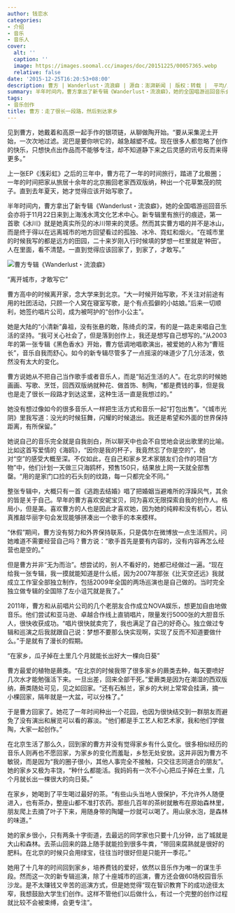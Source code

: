 ```yaml
---
author: 钱恋水
categories:
- 介绍
- 音乐
- 音乐人
cover:
  alt: ''
  caption: ''
  image: https://images.soomal.cc/images/doc/20151225/00057365.webp
  relative: false
date: '2015-12-25T16:20:53+08:00'
description: 曹方 | Wanderlust・流浪癖 | 源自：澎湃新闻 | 版权：转载 |  平均/总评分：09.67/58
summary: 半年时间内，曹方拿出了新专辑《Wanderlust・流浪癖》，她的全国唱游巡回音乐会亦将于11月22日来到上海浅水湾文化艺术中心。新专辑里有旅行的痕迹，第一首歌《冰川》就是她真实所见的冰川带来的灵感。然而其实曹方唱的并不是冰山，而是终于得以在远离城市的地方回望看过的孤独、冰冷、霓虹和烟火……
tags:
- 音乐创作
title: 曹方：走了很长一段路，然后到达家乡
---
```


见到曹方，她戴着和高原一起手作的银项链，从聊做陶开始。“要从采集泥土开始，一次次地过滤。泥巴是要你哄它的，越急越塑不成。现在很多人都忽略了创作的快乐，只想快点出作品而不能够专注，却不知道静下来之后灵感的讯号反而来得更多。”

上一张EP《浅彩虹》之后的三年中，曹方花了一年的时间旅行，踏进了北极圈；一年的时间把家从旅居十余年的北京搬回老家西双版纳，种出一个花草繁茂的院子。直到去年夏天，她才觉得应该开始写歌了。

半年时间内，曹方拿出了新专辑《Wanderlust・流浪癖》，她的全国唱游巡回音乐会亦将于11月22日来到上海浅水湾文化艺术中心。新专辑里有旅行的痕迹，第一首歌《冰川》就是她真实所见的冰川带来的灵感。然而其实曹方唱的并不是冰山，而是终于得以在远离城市的地方回望看过的孤独、冰冷、霓虹和烟火。“在城市里的时候我写的都是远方的田园，二十来岁刚入行时候填的梦想一栏里就是‘种田’。人在里面，看不清楚。一直到觉得应该回家了，到家了，才敢写。”

![曹方专辑《Wanderlust・流浪癖》](https://images.soomal.cc/images/doc/20151225/00057365.webp)





“离开城市，才敢写它”

曹方高中的时候离开家，念大学来到北京。“大一时候开始写歌，不关注对前途有用的社团活动，只顾一个人窝在寝室写歌，是个有点孤僻的小姑娘。”后来一切顺利，她签约唱片公司，成为被呵护的“创作小公主”。

她是大陆的“小清新”鼻祖，没有张悬的敢，陈绮贞的深，有的是一路走来唱自己生活的坚持。“我可关心社会了，但是落到创作上，我还是想写自己想写的。”从2003年的第一张专辑《黑色香水》开始，曹方低调地唱歌演出，被爱她的人称为“曹班长”，音乐自我而舒心。如今的新专辑尽管多了一点摇滚的味道少了几分活泼，依然没有太大的变化。

曹方说她从不把自己当作歌手或者音乐人，而是“贴近生活的人”。在北京的时候她画画、写歌、烹饪，回西双版纳就种花、做首饰、制陶，“都是费钱的事，但是我也是走了很长一段路才到达这里，这种生活一直是我想过的。”

她没有想过像如今的很多音乐人一样把生活方式和音乐一起“打包出售”。“《城市光阴》里我写道：没光的时候狂舞，闪耀的时候退出。我还是希望和外面的世界保持距离，有所保留。”

她说自己的音乐完全就是自我剖白，所以聊天中也会不自觉地会说出歌里的比喻。比如这首写爱情的《海鸥》，“因你是我的杯子，我竟然忘了你是空的”，她对“空”的感受大概至深。不仅如此，在自己和家乡艺术家朋友们合作的项目“方物”中，他们计划一天做三只海鸥杯，预售150只，结果放上网一天就全部售罄。“用的是家门口捡的石头刻的纹路，每一只都完全不同。”

整张专辑中，大概只有一首《逃跑去结婚》唱了把婚姻当避难所的浮躁风气，其余的皆是关于自己。早年的曹方喜欢安妮宝贝，同为喜欢无限探索自我的创作人。格局小，但是美。喜欢曹方的人也是因此才喜欢她，因为她的纯粹和没有机心，若认真推敲华丽字句会发现能够拼凑出一个歌手的本来模样。

“休假”期间，曹方没有努力和外界保持联系，只是偶尔在微博放一点生活照片。问她难道不需要经营自己吗？曹方说：“歌手首先是要有内容的，没有内容再怎么经营也是空的。”

但是曹方并非“无为而治”。想尝试的，别人不看好的，她都已经做过一遍。“现在给我一张专辑，我一摸就能知道是什么纸，因为2007年那张《比天空还远》我就成立工作室全部独立制作，包括2009年全国的两场巡演也是自己做的。当时完全独立做专辑的全国除了左小诅咒就是我了。”

2011年，曹方和从前唱片公司的几个老朋友合作成立NOVA娱乐，想更加自由地做音乐。他们尝试和亚马逊、卓越合作线上直销唱片，限量发行5000张的大胆音乐人，很快收获成功。“唱片很快就卖完了，我也满足了自己的好奇心。独立做过专辑和巡演之后我就跟自己说：梦想不要那么快实现啊，实现了反而不知道要做什么。”于是就有了漫长的假期。

“在家乡，瓜子掉在土里几个月就能长出好大一棵向日葵”

曹方最爱的植物是蕨类。“在北京的时候我带了很多家乡的蕨类去种，每天要喷好几次水才能勉强活下来。一旦出差，回来全部干死。”爱蕨类是因为在潮湿的西双版纳，蕨类随处可见，见之如回家。“还有石斛兰，家乡的大树上常常会挂满，摘一小棵回家，隔年就是一大盆，可以分株了。”

于是曹方回家了。她花了一年时间种出一个花园，也因为很快结交到一群朋友而避免了没有演出和展览可以看的寡淡。“他们都是手工艺人和艺术家，我和他们学做陶，大家一起创作。”

在北京生活了那么久，回到家的曹方并没有觉得家乡有什么变化。很多相似经历的音乐人则再也不愿回家，为家乡的变化而羞耻，乡愁无处安放。这并非因为曹方不敏锐，而是因为“我的圈子很小，其他人事完全不接触，只交往志同道合的朋友”。她的家乡又极为丰饶，“种什么都能活。我妈妈有一次不小心把瓜子掉在土里，几个月就长出一棵很大的向日葵。”

在家乡，她喝到了平生喝过最好的茶。“有些山头当地人很保护，不允许外人随便进入，也有茶办，整座山都不准打农药。那些几百年的茶树就散布在原始森林里，朋友爬上去摘了叶子下来，用随身带的陶罐一炒就可以喝了。用山泉水泡，是森林的味道。”

她的家乡很小，只有两条十字街道，去最远的同学家也只要十几分钟，出了城就是大山和森林。去茶山回来的路上随手就能捡到很多牛粪，“带回来腐熟就是很好的肥料。在北京的时候只会用绿宝，往往当时很好但是只能开一季花。”

她用了十几年的时间回到家乡，培养费钱的爱好，依然以音乐作为唯一的谋生手段。然而这一次的新专辑巡演，除了十座城市的巡演，曹方还会做60场校园音乐沙龙。是不太赚钱又辛苦的巡演方式，但是她觉得“现在智识教育下的成功途径太窄，我想鼓励大学生们创作。这样不管他们以后做什么，有过一个完整的创作过程就比较不会被束缚，会更专注”。
